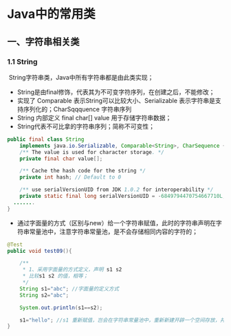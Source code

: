 # Java中的常用类

## 一、字符串相关类

### 1.1 String

​	String字符串类，Java中所有字符串都是由此类实现；  

- String是由final修饰，代表其为不可变字符序列，在创建之后，不能修改；
- 实现了 Comparable 表示String可以比较大小、Serializable 表示字符串是支持序列化的；CharSqqquence 字符串序列
- String 内部定义 final char[] value 用于存储字符串数据；
- String代表不可比拿的字符串序列；简称不可变性；

```Java
public final class String
    implements java.io.Serializable, Comparable<String>, CharSequence {
    /** The value is used for character storage. */
    private final char value[];

    /** Cache the hash code for the string */
    private int hash; // Default to 0

    /** use serialVersionUID from JDK 1.0.2 for interoperability */
    private static final long serialVersionUID = -6849794470754667710L;
  .......
}
```

- 通过字面量的方式（区别与new）给一个字符串赋值，此时的字符串声明在字符串常量池中，注意字符串常量池，是不会存储相同内容的字符的；

```java 
@Test
public void test09(){

    /**
     * 1、采用字面量的方式定义，声明 s1 s2
     * 比较s1 s2 的值，相等；
     */
    String s1="abc"; //字面量的定义方式
    String s2="abc";

    System.out.println(s1==s2);

    s1="hello"; //s1 重新赋值，岂会在字符串常量池中，重新新建开辟一个空间存放，并将新的地址值赋给s1;
}
```

